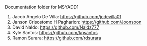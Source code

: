 Documentation folder for MSYADD1

1. Jacob Angelo De Villa: https://github.com/jcdevilla01
2. Janson Crisostomo H Pagharion: https://github.com/Joonsoon
3. David Naldo: https://github.com/Naldz777
4. Kyle Santos: https://github.com/kpsantos
5. Ramon Surara: https://github.com/rdsurara

